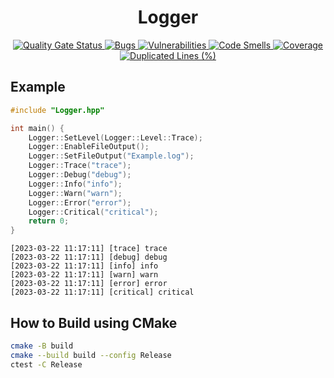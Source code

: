 <h1 align="center">Logger</h1>

<div align="center">
    <a href="https://sonarcloud.io/summary/new_code?id=xorz57_Logger">
        <img src="https://sonarcloud.io/api/project_badges/measure?project=xorz57_Logger&metric=alert_status" alt="Quality Gate Status">
    </a>
    <a href="https://sonarcloud.io/summary/new_code?id=xorz57_Logger">
        <img src="https://sonarcloud.io/api/project_badges/measure?project=xorz57_Logger&metric=bugs" alt="Bugs">
    </a>
    <a href="https://sonarcloud.io/summary/new_code?id=xorz57_Logger">
        <img src="https://sonarcloud.io/api/project_badges/measure?project=xorz57_Logger&metric=vulnerabilities" alt="Vulnerabilities">
    </a>
    <a href="https://sonarcloud.io/summary/new_code?id=xorz57_Logger">
        <img src="https://sonarcloud.io/api/project_badges/measure?project=xorz57_Logger&metric=code_smells" alt="Code Smells">
    </a>
    <a href="https://sonarcloud.io/summary/new_code?id=xorz57_Logger">
        <img src="https://sonarcloud.io/api/project_badges/measure?project=xorz57_Logger&metric=coverage" alt="Coverage">
    </a>
    <a href="https://sonarcloud.io/summary/new_code?id=xorz57_Logger">
        <img src="https://sonarcloud.io/api/project_badges/measure?project=xorz57_Logger&metric=duplicated_lines_density" alt="Duplicated Lines (%)">
    </a>
</div>

## Example

```c++
#include "Logger.hpp"

int main() {
    Logger::SetLevel(Logger::Level::Trace);
    Logger::EnableFileOutput();
    Logger::SetFileOutput("Example.log");
    Logger::Trace("trace");
    Logger::Debug("debug");
    Logger::Info("info");
    Logger::Warn("warn");
    Logger::Error("error");
    Logger::Critical("critical");
    return 0;
}
```

```console
[2023-03-22 11:17:11] [trace] trace
[2023-03-22 11:17:11] [debug] debug
[2023-03-22 11:17:11] [info] info
[2023-03-22 11:17:11] [warn] warn
[2023-03-22 11:17:11] [error] error
[2023-03-22 11:17:11] [critical] critical
```

## How to Build using CMake

```bash
cmake -B build
cmake --build build --config Release
ctest -C Release
```
